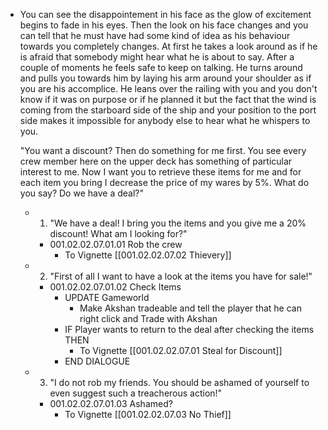 - You can see the disappointement in his face as the glow of excitement begins to fade in his eyes. Then the look on his face changes and you can tell that he must have had some kind of idea as his behaviour towards you completely changes. At first he takes a look around as if he is afraid that somebody might hear what he is about to say. After a couple of moments he feels safe to keep on talking. He turns around and pulls you towards him by laying his arm around your shoulder as if you are his accomplice. He leans over the railing with you and you don't know if it was on purpose or if he planned it but the fact that the wind is coming from the starboard side of the ship and your position to the port side makes it impossible for anybody else to hear what he whispers to you.
  
  "You want a discount? Then do something for me first. You see every crew member here on the upper deck has something of particular interest to me. Now I want you to retrieve these items for me and for each item you bring I decrease the price of my wares by 5%. What do you say? Do we have a deal?"
	- 1. "We have a deal! I bring you the items and you give me a 20% discount! What am I looking for?"
		- 001.02.02.07.01.01 Rob the crew
			- To Vignette [[001.02.02.07.02 Thievery]]
	- 2. "First of all I want to have a look at the items you have for sale!"
		- 001.02.02.07.01.02 Check Items
			- UPDATE Gameworld
				- Make Akshan tradeable and tell the player that he can right click and Trade with Akshan
			- IF Player wants to return to the deal after checking the items THEN
				- To Vignette [[001.02.02.07.01 Steal for Discount]]
			- END DIALOGUE
	- 3. "I do not rob my friends. You should be ashamed of yourself to even suggest such a treacherous action!"
		- 001.02.02.07.01.03 Ashamed?
			- To Vignette [[001.02.02.07.03 No Thief]]